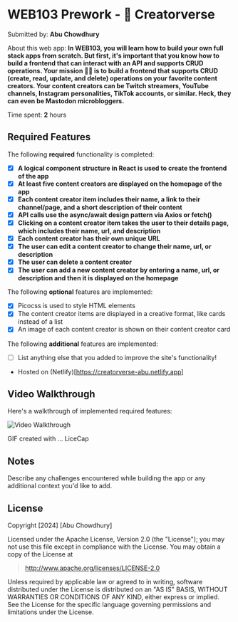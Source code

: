 # WEB103 Prework - 💫 Creatorverse

Submitted by: **Abu Chowdhury**

About this web app: **In WEB103, you will learn how to build your own full stack apps from scratch. But first, it's important that you know how to build a frontend that can interact with an API and supports CRUD operations. Your mission 🧑‍🚀 is to build a frontend that supports CRUD (create, read, update, and delete) operations on your favorite content creators. Your content creators can be Twitch streamers, YouTube channels, Instagram personalities, TikTok accounts, or similar. Heck, they can even be Mastodon microbloggers.**

Time spent: **2** hours

## Required Features

The following **required** functionality is completed:

- [x] **A logical component structure in React is used to create the frontend of the app**
- [x] **At least five content creators are displayed on the homepage of the app**
- [x] **Each content creator item includes their name, a link to their channel/page, and a short description of their content**
- [x] **API calls use the async/await design pattern via Axios or fetch()**
- [x] **Clicking on a content creator item takes the user to their details page, which includes their name, url, and description**
- [x] **Each content creator has their own unique URL**
- [x] **The user can edit a content creator to change their name, url, or description**
- [x] **The user can delete a content creator**
- [x] **The user can add a new content creator by entering a name, url, or description and then it is displayed on the homepage**

The following **optional** features are implemented:

- [x] Picocss is used to style HTML elements
- [x] The content creator items are displayed in a creative format, like cards instead of a list
- [x] An image of each content creator is shown on their content creator card

The following **additional** features are implemented:

- [ ] List anything else that you added to improve the site's functionality!
- Hosted on (Netlify)[https://creatorverse-abu.netlify.app]

## Video Walkthrough

Here's a walkthrough of implemented required features:

<img src='https://imgur.com/a/fzGypme' title='Video Walkthrough' width='' alt='Video Walkthrough' />

GIF created with ... LiceCap

## Notes

Describe any challenges encountered while building the app or any additional context you'd like to add.

## License

Copyright [2024] [Abu Chowdhury]

Licensed under the Apache License, Version 2.0 (the "License"); you may not use this file except in compliance with the License. You may obtain a copy of the License at

> http://www.apache.org/licenses/LICENSE-2.0

Unless required by applicable law or agreed to in writing, software distributed under the License is distributed on an "AS IS" BASIS, WITHOUT WARRANTIES OR CONDITIONS OF ANY KIND, either express or implied. See the License for the specific language governing permissions and limitations under the License.

